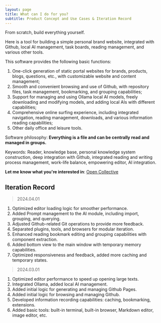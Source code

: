```yaml
---
layout: page
title: What can I do for you?
subtitle: Product Concept and Use Cases & Iteration Record
---
```


From scratch, build everything yourself.

Here is a tool for building a simple personal brand website, integrated with Github, local AI management, task boards, reading management, and various other tools.

This software provides the following basic functions:
1. One-click generation of static portal websites for brands, products, blogs, questions, etc., with customizable website and content management;
2. Smooth and convenient browsing and use of Github, with repository files, task management, bookmarking, and grouping capabilities;
3. Support for managing and using Ollama local AI models, freely downloading and modifying models, and adding local AIs with different capabilities;
4. Comprehensive online surfing experience, including integrated navigation, reading management, downloads, and various information reading capabilities;
5. Other daily office and leisure tools.

Software philosophy: **Everything is a file and can be centrally read and managed in groups.**

Keywords: Reader, knowledge base, personal knowledge system construction, deep integration with Github, integrated reading and writing process management, work-life balance, empowering editor, AI integration.

**Let me know what you're interested in**: [Open Collective](https://opencollective.com/zero2you4tech/contribute/z2y-e-and-m-72769)

## Iteration Record

> 2024.04.01

1. Optimized editor loading logic for smoother performance.
2. Added Prompt management to the AI module, including import, grouping, and querying.
3. Adjusted Github-related Git operations to provide more feedback.
4. Separated plugins, tools, and browsers for modular iteration.
5. Enhanced reading bookmark editing and grouping capabilities with component extraction.
6. Added bottom view to the main window with temporary memory capabilities.
7. Optimized responsiveness and feedback, added more caching and temporary states.

> 2024.03.01

1. Optimized editor performance to speed up opening large texts.
2. Integrated Ollama, added local AI management.
3. Added initial logic for generating and managing Github Pages.
4. Added initial logic for browsing and managing Github.
5. Developed information recording capabilities: caching, bookmarking, extensions.
6. Added basic tools: built-in terminal, built-in browser, Markdown editor, image editor, etc.